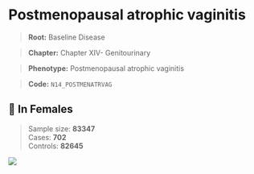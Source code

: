 # Postmenopausal atrophic vaginitis

> **Root:** Baseline Disease  

> **Chapter:** Chapter XIV- Genitourinary  

> **Phenotype:** Postmenopausal atrophic vaginitis  

> **Code:** `N14_POSTMENATRVAG`

## 👩 In Females  
> Sample size: **83347**  
> Cases: **702**  
> Controls: **82645**
<img src="/Disease/Figures/ALL/Incidence/N14_POSTMENATRVAG.png"/>
<CsvTable src="/public/Disease/Data/ALL/Incidence/COX_N14_POSTMENATRVAG.csv" label="🔍 View full results" />
